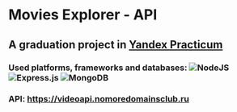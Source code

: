 # Movies Explorer - API

##

## A graduation project in [Yandex Practicum](https://practicum.yandex.ru/)

###

### Used platforms, frameworks and databases: ![NodeJS](https://img.shields.io/badge/node.js-6DA55F?style=for-the-badge&logo=node.js&logoColor=white) ![Express.js](https://img.shields.io/badge/express.js-%23404d59.svg?style=for-the-badge&logo=express&logoColor=%2361DAFB) ![MongoDB](https://img.shields.io/badge/MongoDB-%234ea94b.svg?style=for-the-badge&logo=mongodb&logoColor=white)

###

### API: https://videoapi.nomoredomainsclub.ru
